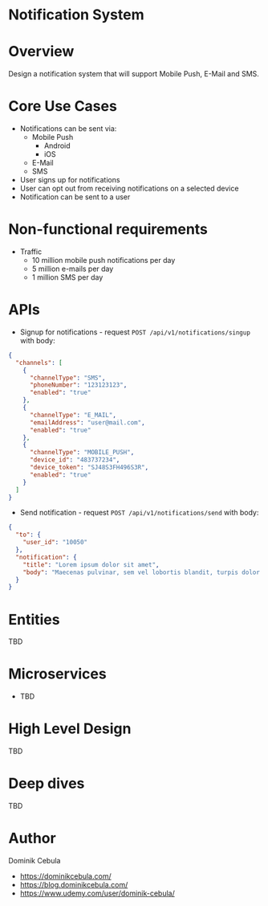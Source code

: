 # Notification System

# Overview

Design a notification system that will support Mobile Push, E-Mail and SMS.

# Core Use Cases

* Notifications can be sent via:
    * Mobile Push
        * Android
        * iOS
    * E-Mail
    * SMS
* User signs up for notifications
* User can opt out from receiving notifications on a selected device
* Notification can be sent to a user

# Non-functional requirements

* Traffic
    * 10 million mobile push notifications per day
    * 5 million e-mails per day
    * 1 million SMS per day

# APIs

* Signup for notifications - request `POST /api/v1/notifications/singup` with body:

```json
{
  "channels": [
    {
      "channelType": "SMS",
      "phoneNumber": "123123123",
      "enabled": "true"
    },
    {
      "channelType": "E_MAIL",
      "emailAddress": "user@mail.com",
      "enabled": "true"
    },
    {
      "channelType": "MOBILE_PUSH",
      "device_id": "483737234",
      "device_token": "SJ48S3FH496S3R",
      "enabled": "true"
    }
  ]
}
```

* Send notification - request `POST /api/v1/notifications/send` with body:

```json
{
  "to": {
    "user_id": "10050"
  },
  "notification": {
    "title": "Lorem ipsum dolor sit amet",
    "body": "Maecenas pulvinar, sem vel lobortis blandit, turpis dolor cursus est, id maximus libero enim non orci."
  }
}
```

# Entities

TBD

# Microservices

* TBD

# High Level Design

TBD

# Deep dives

TBD

# Author

Dominik Cebula

* https://dominikcebula.com/
* https://blog.dominikcebula.com/
* https://www.udemy.com/user/dominik-cebula/
